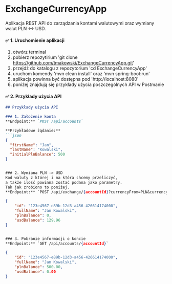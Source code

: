 # ExchangeCurrencyApp

Aplikacja REST API do zarządzania kontami walutowymi oraz wymiany walut PLN <-> USD.

#### ✅ **1. Uruchomienie aplikacji**
1. otwórz terminal
2. pobierz repozytirium 
'git clone https://github.com/tmakowski/ExchangeCurrencyApp.git'
3. przejdź do katalogu z repozytorium 'cd ExchangeCurrencyApp'
4. uruchom komendy 'mvn clean install' oraz 'mvn spring-boot:run'
5. aplikacja powinna być dostępna pod 'http://localhost:8080'
6. poniżej znajdują się przykłady użycia poszczególnych API w Postmanie

#### ✅ **2. Przykłady użycia API**
```md
## Przykłady użycia API

### 1. Założenie konta
**Endpoint:** `POST /api/accounts`

**Przykładowe żądanie:**
```json
{
  "firstName": "Jan",
  "lastName": "Kowalski",
  "initialPlnBalance": 500
}


### 2. Wymiana PLN -> USD
Kod waluty z której i na k†óra chcemy przeliczyć, 
a także ilość powinna zostać podana jako parametry.
Tak jak zrobiono to poniżej.  
**Endpoint:** `POST /api/exchange/{accountId}?currencyFrom=PLN&currencyTo=USD&amount=500`

{
    "id": "123e4567-e89b-12d3-a456-426614174000",
    "fullName": "Jan Kowalski",
    "plnBalance": 0,
    "usdBalance": 129.96
}


### 3. Pobranie informacji o koncie
**Endpoint:** `GET /api/accounts/{accountId}`

{
    "id": "123e4567-e89b-12d3-a456-426614174000",
    "fullName": "Jan Kowalski",
    "plnBalance": 500.00,
    "usdBalance": 0.00
}
